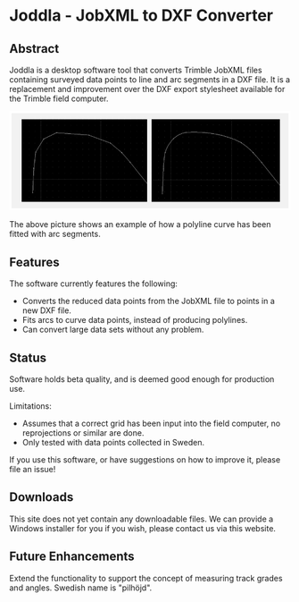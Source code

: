 Joddla - JobXML to DXF Converter
================================

Abstract
--------

Joddla is a desktop software tool that converts Trimble JobXML files containing surveyed
data points to line and arc segments in a DXF file. It is a replacement and improvement
over the DXF export stylesheet available for the Trimble field computer.

![Example Fitting](joddla-fitting.png)

The above picture shows an example of how a polyline curve has been fitted with arc segments.

Features
--------

The software currently features the following:

 * Converts the reduced data points from the JobXML file to points in a new DXF file.
 * Fits arcs to curve data points, instead of producing polylines.
 * Can convert large data sets without any problem.
 
Status
------

Software holds beta quality, and is deemed good enough for production use.

Limitations:

 * Assumes that a correct grid has been input into the field computer, no reprojections or similar are done.
 * Only tested with data points collected in Sweden.

If you use this software, or have suggestions on how to improve it, please file an issue!

Downloads
---------

This site does not yet contain any downloadable files. We can provide a Windows installer for you if you wish,
please contact us via this website.


Future Enhancements
-------------------

Extend the functionality to support the concept of measuring track grades and angles. Swedish name is "pilhöjd".
